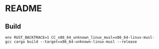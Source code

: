 # README #

## Build ##

`env RUST_BACKTRACE=1 CC_x86_64_unknown_linux_musl=x86_64-linux-musl-gcc cargo build --target=x86_64-unknown-linux-musl --release`
